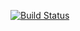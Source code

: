 [![Build Status](https://travis-ci.org/CarloIu8/lab05.svg?branch=master)](https://travis-ci.org/CarloIu8/lab05)
